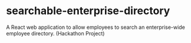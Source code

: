 # searchable-enterprise-directory
A React web application to allow employees to search an enterprise-wide employee directory. (Hackathon Project)

